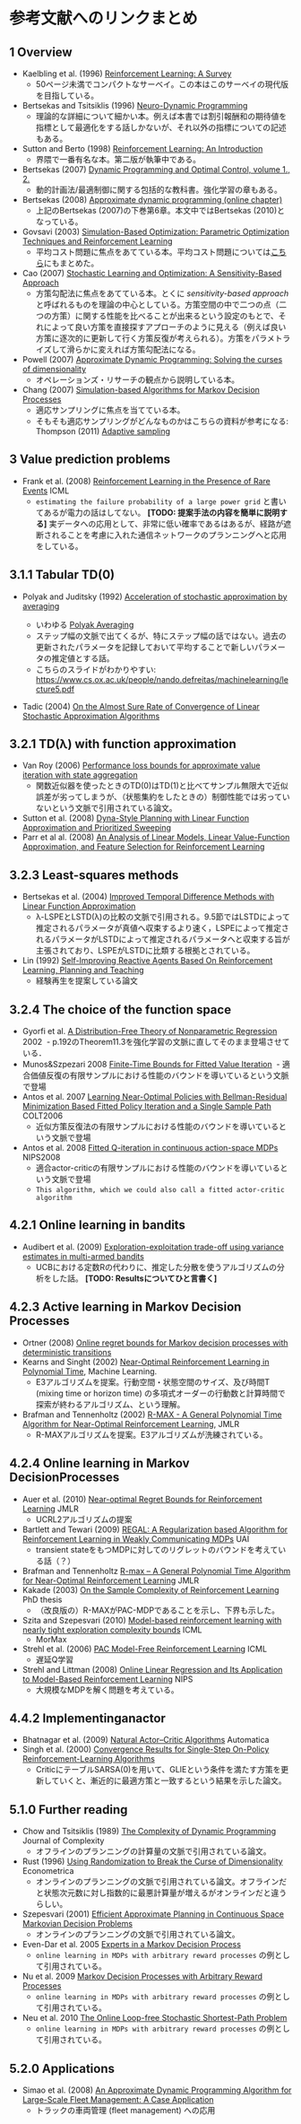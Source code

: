 # 参考文献へのリンクまとめ

## 1 Overview
- Kaelbling et al. (1996) [Reinforcement Learning: A Survey](https://www.jair.org/media/301/live-301-1562-jair.pdf)
  - 50ページ未満でコンパクトなサーベイ。この本はこのサーベイの現代版を目指している。
- Bertsekas and Tsitsiklis (1996) [Neuro-Dynamic Programming](http://athenasc.com/ndpbook.html)
  - 理論的な詳細について細かい本。例えば本書では割引報酬和の期待値を指標として最適化をする話しかないが、それ以外の指標についての記述もある。
- Sutton and Berto (1998) [Reinforcement Learning: An Introduction](https://webdocs.cs.ualberta.ca/~sutton/book/the-book.html)
  - 界隈で一番有名な本。第二版が執筆中である。
- Bertsekas (2007) [Dynamic Programming and Optimal Control, volume 1., 2.](http://www.athenasc.com/dpbook.html)
  - 動的計画法/最適制御に関する包括的な教科書。強化学習の章もある。
- Bertsekas (2008) [Approximate dynamic programming (online chapter)](http://citeseerx.ist.psu.edu/viewdoc/summary?doi=10.1.1.141.6891)
  - 上記のBertsekas (2007)の下巻第6章。本文中ではBertsekas (2010)となっている。
- Govsavi (2003) [Simulation-Based Optimization: Parametric Optimization Techniques and Reinforcement Learning](http://www.springer.com/us/book/9781489974907)
  - 平均コスト問題に焦点をあてている本。平均コスト問題については[こちら](note.md)にもまとめた。
- Cao (2007) [Stochastic Learning and Optimization: A Sensitivity-Based Approach](https://books.google.co.jp/books?id=Ot3J8AKuhLsC&lpg=PR7&ots=z-SHA2m4yc&lr=lang_en&hl=ja&pg=PA17#v=onepage&q&f=false)
  - 方策勾配法に焦点をあてている本。とくに *sensitivity-based approach* と呼ばれるものを理論の中心としている。方策空間の中で二つの点（二つの方策）に関する性能を比べることが出来るという設定のもとで、それによって良い方策を直接探すアプローチのように見える（例えば良い方策に逐次的に更新して行く方策反復が考えられる）。方策をパラメトライズして滑らかに変えれば方策勾配法になる。
- Powell (2007) [Approximate Dynamic Programming: Solving the curses of dimensionality](http://adp.princeton.edu/)
  - オペレーションズ・リサーチの観点から説明している本。
- Chang (2007) [Simulation-based Algorithms for Markov Decision Processes](http://castlelab.princeton.edu/ORF569papers/Fu%20-%20Simulation-based%20algorithms%20for%20MDPs.pdf)
  - 適応サンプリングに焦点を当てている本。
  - そもそも適応サンプリングがどんなものかはこちらの資料が参考になる: Thompson (2011) [Adaptive sampling](http://www.mathstat.helsinki.fi/msm/banocoss/2011/Presentations/Thompson_web.pdf)

## 3 Value prediction problems

- Frank et al. (2008) [Reinforcement Learning in the Presence of Rare Events](http://www.machinelearning.org/archive/icml2008/papers/580.pdf) ICML
  - `estimating the failure probability of a large power grid` と書いてあるが電力の話はしてない。 **[TODO: 提案手法の内容を簡単に説明する]**
実データへの応用として、非常に低い確率であるはあるが、経路が遮断されることを考慮に入れた通信ネットワークのプランニングへと応用をしている。

## 3.1.1 Tabular TD(0)

- Polyak and Juditsky (1992) [Acceleration of stochastic approximation by averaging](https://www.researchgate.net/profile/Boris_Polyak2/publication/236736831_Acceleration_of_Stochastic_Approximation_by_Averaging/links/0f31753227e964baab000000/Acceleration-of-Stochastic-Approximation-by-Averaging.pdf)
  - いわゆる [Polyak Averaging](https://en.wikipedia.org/wiki/Stochastic_approximation)
  - ステップ幅の文脈で出てくるが、特にステップ幅の話ではない。過去の更新されたパラメータを記録しておいて平均することで新しいパラメータの推定値とする話。
  - こちらのスライドがわかりやすい: https://www.cs.ox.ac.uk/people/nando.defreitas/machinelearning/lecture5.pdf

- Tadic (2004) [On the Almost Sure Rate of Convergence of Linear Stochastic Approximation Algorithms](http://ieeexplore.ieee.org/document/1266818/)

## 3.2.1 TD(λ) with function approximation

- Van Roy (2006) [Performance loss bounds for approximate value iteration with state aggregation](http://web.stanford.edu/~bvr/pubs/aggregation.pdf)
  - 関数近似器を使ったときのTD(0)はTD(1)と比べてサンプル無限大で近似誤差が劣ってしまうが、（状態集約をしたときの）制御性能では劣っていないという文脈で引用されている論文。
- Sutton et al. (2008) [Dyna-Style Planning with Linear Function Approximation and Prioritized Sweeping](https://arxiv.org/pdf/1206.3285.pdf)
- Parr et al al. (2008) [An Analysis of Linear Models, Linear Value-Function Approximation, and Feature Selection for Reinforcement Learning](https://users.cs.duke.edu/~parr/icml08.pdf)

## 3.2.3 Least-squares methods

- Bertsekas et al. (2004) [Improved Temporal Difference Methods with Linear Function Approximation](http://web.mit.edu/dimitrib/www/TD_Policy_Eval_04.pdf)
  - λ-LSPEとLSTD(λ)の比較の文脈で引用される。9.5節ではLSTDによって推定されるパラメータが真値へ収束するより速く，LSPEによって推定されるパラメータがLSTDによって推定されるパラメータへと収束する旨が主張されており、LSPEがLSTDに比類する根拠とされている。
- Lin (1992) [Self-Improving Reactive Agents Based On Reinforcement Learning, Planning and Teaching](https://pdfs.semanticscholar.org/9cd8/193a66cf53143cbba6ccb0c7b9c2ebf2452b.pdf)
  - 経験再生を提案している論文

## 3.2.4 The choice of the function space

- Gyorfi et al. [A Distribution-Free Theory of Nonparametric Regression](http://web.stanford.edu/class/ee378a/books/book1.pdf) 2002
  - p.192のTheorem11.3を強化学習の文脈に直してそのまま登場させている．
- Munos&Szpezari 2008 [Finite-Time Bounds for Fitted Value Iteration](https://sites.ualberta.ca/~szepesva/papers/munos08a.pdf)
  - 適合価値反復の有限サンプルにおける性能のバウンドを導いているという文脈で登場
- Antos et al. 2007 [Learning Near-Optimal Policies with Bellman-Residual Minimization Based Fitted Policy Iteration and a Single Sample Path](https://hal.archives-ouvertes.fr/inria-00117130/document) COLT2006
  - 近似方策反復法の有限サンプルにおける性能のバウンドを導いているという文脈で登場
- Antos et al. 2008 [Fitted Q-iteration in continuous action-space MDPs](https://papers.nips.cc/paper/3233-fitted-q-iteration-in-continuous-action-space-mdps.pdf) NIPS2008
  - 適合actor-criticの有限サンプルにおける性能のバウンドを導いているという文脈で登場
  - `This algorithm, which we could also call a fitted actor-critic algorithm`

## 4.2.1 Online learning in bandits

- Audibert et al. (2009) [Exploration-exploitation trade-off using variance estimates in multi-armed bandits](http://certis.enpc.fr/~audibert/Mes%20articles/TCS08.pdf)
  - UCBにおける定数Rの代わりに、推定した分散を使うアルゴリズムの分析をした話。 **[TODO: Resultsについてひと言書く]**

## 4.2.3 Active learning in Markov Decision Processes
- Ortner (2008) [Online regret bounds for Markov decision processes with deterministic transitions](http://ac.els-cdn.com/S0304397510002008/1-s2.0-S0304397510002008-main.pdf?_tid=baf2ef9e-e582-11e6-bea4-00000aab0f26&acdnat=1485626212_65faa377ff897ad0b15b7c54390e8b33)
- Kearns and Singht (2002) [Near-Optimal Reinforcement Learning in Polynomial Time](https://www.cis.upenn.edu/~mkearns/papers/KearnsSinghE3.pdf), Machine Learning.
  - E3アルゴリズムを提案。行動空間・状態空間のサイズ、及び時間T (mixing time or horizon time) の多項式オーダーの行動数と計算時間で探索が終わるアルゴリズム、という理解。
- Brafman and Tennenholtz (2002) [R-MAX - A General Polynomial Time Algorithm for Near-Optimal Reinforcement Learning](http://www.jmlr.org/papers/volume3/brafman02a/brafman02a.pdf), JMLR
  - R-MAXアルゴリズムを提案。E3アルゴリズムが洗練されている。

## 4.2.4 Online learning in Markov DecisionProcesses
- Auer et al. (2010) [Near-optimal Regret Bounds for Reinforcement Learning](http://www.jmlr.org/papers/volume11/jaksch10a/jaksch10a.pdf) JMLR
  - UCRL2アルゴリズムの提案
- Bartlett and Tewari (2009) [REGAL: A Regularization based Algorithm for Reinforcement
Learning in Weakly Communicating MDPs](https://arxiv.org/pdf/1205.2661v1.pdf) UAI
  - transient stateをもつMDPに対してのリグレットのバウンドを考えている話（？）
- Brafman and Tennenholtz [R-max – A General Polynomial Time Algorithm for Near-Optimal Reinforcement Learning](http://www.jmlr.org/papers/volume3/brafman02a/brafman02a.pdf) JMLR
- Kakade (2003) [On the Sample Complexity of
Reinforcement Learning](https://homes.cs.washington.edu/~sham/papers/thesis/sham_thesis.pdf) PhD thesis
  - （改良版の）R-MAXがPAC-MDPであることを示し、下界も示した。
- Szita and Szepesvari (2010) [Model-based reinforcement learning with nearly tight exploration complexity bounds](http://citeseerx.ist.psu.edu/viewdoc/download;jsessionid=46E2A19A7D4C4775430F2C4767749453?doi=10.1.1.170.2457&rep=rep1&type=pdf) ICML
  - MorMax
- Strehl et al. (2006) [PAC Model-Free Reinforcement Learning](http://cseweb.ucsd.edu/~ewiewior/06efficient.pdf) ICML
  - 遅延Q学習
- Strehl and Littman (2008) [Online Linear Regression and Its Application to
Model-Based Reinforcement Learning](https://papers.nips.cc/paper/3197-online-linear-regression-and-its-application-to-model-based-reinforcement-learning.pdf) NIPS
  - 大規模なMDPを解く問題を考えている。

## 4.4.2 Implementinganactor

- Bhatnagar et al. (2009) [Natural Actor–Critic Algorithms](https://webdocs.cs.ualberta.ca/~sutton/papers/BSGL-TR.pdf) Automatica
- Singh et al. (2000) [Convergence Results for Single-Step On-Policy Reinforcement-Learning Algorithms](https://sites.ualberta.ca/~szepesva/papers/singh98convergence.pdf)
  - CriticにテーブルSARSA(0)を用いて、GLIEという条件を満たす方策を更新していくと、漸近的に最適方策と一致するという結果を示した論文。

## 5.1.0 Further reading
- Chow and Tsitsiklis (1989) [The Complexity of Dynamic Programming](http://www.mit.edu/~jnt/Papers/J026-89-dpcomplexity.pdf) Journal of Complexity
  - オフラインのプランニングの計算量の文脈で引用されている論文。
- Rust (1996) [Using Randomization to Break the Curse of Dimensionality](http://people.hss.caltech.edu/~mshum/gradio/papers/dinakar.pdf) Econometrica
  - オンラインのプランニングの文脈で引用されている論文。オフラインだと状態次元数に対し指数的に最悪計算量が増えるがオンラインだと違うらしい。
- Szepesvari (2001) [Efficient Approximate Planning in Continuous
Space Markovian Decision Problems](https://www.researchgate.net/profile/Csaba_Szepesvari/publication/2587899_Efficient_Approximate_Planning_in_Continuous_Space_Markovian_Decision_Problems/links/09e4150cb772a8e202000000.pdf)
  - オンラインのプランニングの文脈で引用されている論文。
- Even-Dar et al. 2005 [Experts in a Markov Decision Process](https://papers.nips.cc/paper/2730-experts-in-a-markov-decision-process.pdf)
  - `online learning in MDPs with arbitrary reward processes` の例として引用されている。
- Nu et al. 2009 [Markov Decision Processes with Arbitrary Reward Processes](https://link.springer.com/chapter/10.1007/978-3-540-89722-4_21)
  - `online learning in MDPs with arbitrary reward processes` の例として引用されている。
- Neu et al. 2010 [The Online Loop-free Stochastic Shortest-Path Problem](http://colt2010.haifa.il.ibm.com/papers/125neu.pdf)
  - `online learning in MDPs with arbitrary reward processes` の例として引用されている。

## 5.2.0 Applications
- Simao et al. (2008) [An Approximate Dynamic Programming Algorithm for Large-Scale Fleet Management: A Case Application](http://castlelab.princeton.edu/Papers/Simao_et_al_SchneiderNational.pdf)
  - トラックの車両管理 (fleet management) への応用
